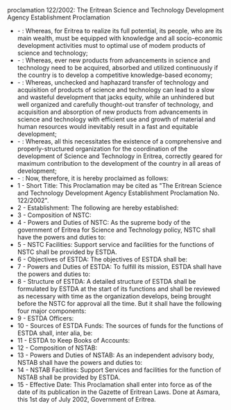 proclamation 122&#x2F;2002: The Eritrean Science and Technology Development Agency Establishment Proclamation

<ul>
			<li> - : Whereas, for Eritrea to realize its full potential, its people, who are its main wealth, must be equipped with knowledge and all socio-economic development activities must to optimal use of modem products of science and technology;<ul>
			</ul></li>			<li> - : Whereas, ever new products from advancements in science and technology need to be acquired, absorbed and utilized continuously if the country is to develop a competitive knowledge-based economy;<ul>
			</ul></li>			<li> - : Whereas, unchecked and haphazard transfer of technology and acquisition of products of science and technology can lead to a slow and wasteful development that jacks equity, while an unhindered but well organized and carefully thought-out transfer of technology, and acquisition and absorption of new products from advancements in science and technology with efficient use and growth of material and human resources would inevitably result in a fast and equitable development;<ul>
			</ul></li>			<li> - : Whereas, all this necessitates the existence of a comprehensive and properly-structured organization for the coordination of the development of Science and Technology in Eritrea, correctly geared for maximum contribution to the development of the country in all areas of development;<ul>
			</ul></li>			<li> - : Now, therefore, it is hereby proclaimed as follows:<ul>
			</ul></li>			<li>1 - Short Title: This Proclamation may be cited as &quot;The Eritrean Science and Technology Development Agency Establishment Proclamation No. 122&#x2F;2002&quot;.<ul>
			</ul></li>			<li>2 - Establishment: The following are hereby established:<ul>
			</ul></li>			<li>3 - Composition of NSTC: <ul>
			</ul></li>			<li>4 - Powers and Duties of NSTC: As the supreme body of the government of Eritrea for Science and Technology policy, NSTC shall have the powers and duties to:<ul>
			</ul></li>			<li>5 - NSTC Facilities: Support service and facilities for the functions of NSTC shall be provided by ESTDA.<ul>
			</ul></li>			<li>6 - Objectives of ESTDA: The objectives of ESTDA shall be:<ul>
			</ul></li>			<li>7 - Powers and Duties of ESTDA: To fulfill its mission, ESTDA shall have the powers and duties to:<ul>
			</ul></li>			<li>8 - Structure of ESTDA: A detailed structure of ESTDA shall be formulated by ESTDA at the start of its functions and shall be reviewed as necessary with time as the organization develops, being brought before the NSTC for approval all the time. But it shall have the following four major components:<ul>
			</ul></li>			<li>9 - ESTDA Officers: <ul>
			</ul></li>			<li>10 - Sources of ESTDA Funds: The sources of funds for the functions of ESTDA shall, inter alia, be:<ul>
			</ul></li>			<li>11 - ESTDA to Keep Books of Accounts: <ul>
			</ul></li>			<li>12 - Composition of NSTAB: <ul>
			</ul></li>			<li>13 - Powers and Duties of NSTAB: As an independent advisory body, NSTAB shall have the powers and duties to:<ul>
			</ul></li>			<li>14 - NSTAB Facilities: Support Services and facilities for the function of NSTAB shall be provided by ESTDA.<ul>
			</ul></li>			<li>15 - Effective Date: This Proclamation shall enter into force as of the date of its publication in the Gazette of Eritrean Laws. Done at Asmara, this 1st day of July 2002, Government of Eritrea.<ul>
			</ul></li></ul>